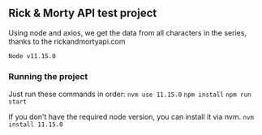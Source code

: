 ## Rick & Morty API test project

Using node and axios, we get the data from all characters in the series, thanks to the rickandmortyapi.com

`Node v11.15.0`

### Running the project

Just run these commands in order:
`nvm use 11.15.0`
`npm install`
`npm run start`

If you don't have the required node version, you can install it via nvm.
`nvm install 11.15.0`
